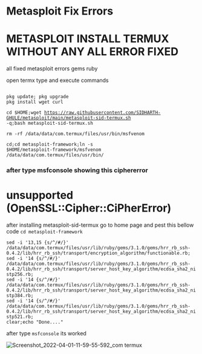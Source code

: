 # Metasploit Fix Errors
<h1>METASPLOIT INSTALL TERMUX WITHOUT ANY ALL ERROR FIXED</h1>
all fixed metasploit errors gems ruby 

open termx type and execute commands

<code>
pkg update; pkg upgrade
</code>
<code>pkg install wget curl</code>

<code>cd $HOME;wget https://raw.githubusercontent.com/SIDHARTH-GHULE/metasploit/main/metasploit-sid-termux.sh -q;bash metasploit-sid-termux.sh</code>

<code>rm -rf /data/data/com.termux/files/usr/bin/msfvenom</code>

<code>cd;cd metasploit-framework;ln -s $HOME/metasploit-framework/msfvenom /data/data/com.termux/files/usr/bin/</code>
 <h3>after type msfconsole showing this ciphererror</h3>
 <h1> unsupported (OpenSSL::Cipher::CiPherError)</h1>
 after installing metasploit-sid-termux go to home page and pest this bellow code 
<code>cd metasploit-framework</code>


<code>sed -i '13,15 {s/^/#/}' /data/data/com.termux/files/usr/lib/ruby/gems/3.1.0/gems/hrr_rb_ssh-0.4.2/lib/hrr_rb_ssh/transport/encryption_algorithm/functionable.rb; sed -i '14 {s/^/#/}' /data/data/com.termux/files/usr/lib/ruby/gems/3.1.0/gems/hrr_rb_ssh-0.4.2/lib/hrr_rb_ssh/transport/server_host_key_algorithm/ecdsa_sha2_nistp256.rb; sed -i '14 {s/^/#/}' /data/data/com.termux/files/usr/lib/ruby/gems/3.1.0/gems/hrr_rb_ssh-0.4.2/lib/hrr_rb_ssh/transport/server_host_key_algorithm/ecdsa_sha2_nistp384.rb; sed -i '14 {s/^/#/}' /data/data/com.termux/files/usr/lib/ruby/gems/3.1.0/gems/hrr_rb_ssh-0.4.2/lib/hrr_rb_ssh/transport/server_host_key_algorithm/ecdsa_sha2_nistp521.rb;
clear;echo "Done...."</code>

after type <code>msfconsole</code> its worked

![Screenshot_2022-04-01-11-59-55-592_com termux](https://user-images.githubusercontent.com/69258027/161208088-05a5d41d-71f8-4793-baeb-46f483d5dc4b.jpg)
